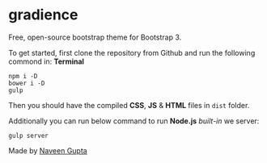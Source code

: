 # gradience
Free, open-source bootstrap theme for Bootstrap 3.

To get started, first clone the repository from Github and run the following commond in: **Terminal**
```shell
npm i -D
bower i -D
gulp
```

Then you should have the compiled **CSS**, **JS** & **HTML** files in ```dist``` folder.

Additionally you can run below command to run **Node.js** *built-in* we server:
```shell
gulp server
```

Made by [Naveen Gupta](http://www.digifreax.in)

